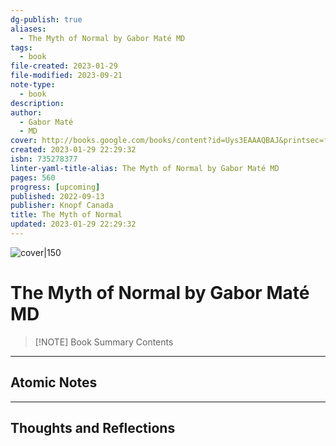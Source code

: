 ```yaml
---
dg-publish: true
aliases:
  - The Myth of Normal by Gabor Maté MD
tags:
  - book
file-created: 2023-01-29
file-modified: 2023-09-21
note-type:
  - book
description: 
author:
  - Gabor Maté
  - MD
cover: http://books.google.com/books/content?id=Uys3EAAAQBAJ&printsec=frontcover&img=1&zoom=1&edge=curl&source=gbs_api
created: 2023-01-29 22:29:32
isbn: 735278377
linter-yaml-title-alias: The Myth of Normal by Gabor Maté MD
pages: 560
progress: [upcoming]
published: 2022-09-13
publisher: Knopf Canada
title: The Myth of Normal
updated: 2023-01-29 22:29:32
---
```


![cover|150](http://books.google.com/books/content?id=Uys3EAAAQBAJ&printsec=frontcover&img=1&zoom=1&edge=curl&source=gbs_api)

# The Myth of Normal by Gabor Maté MD

> [!NOTE] Book Summary
> Contents

---

## Atomic Notes

---

## Thoughts and Reflections
